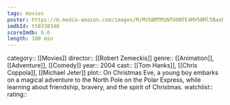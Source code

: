 ```yaml
---
tags: movies
poster: https://m.media-amazon.com/images/M/MV5BMTM1NTU0NTE4MV5BMl5BanBnXkFtZTcwMTQ0MjEzMw@@._V1_SX300.jpg
imdbId: tt0338348
scoreImdb: 6.6
length: 100 min
---
```


category:: [[Movies]]
director:: [[Robert Zemeckis]]
genre:: [[Animation]], [[Adventure]], [[Comedy]]
year:: 2004
cast:: [[Tom Hanks]], [[Chris Coppola]], [[Michael Jeter]]
plot:: On Christmas Eve, a young boy embarks on a magical adventure to the North Pole on the Polar Express, while learning about friendship, bravery, and the spirit of Christmas.
watchlist::
rating::
